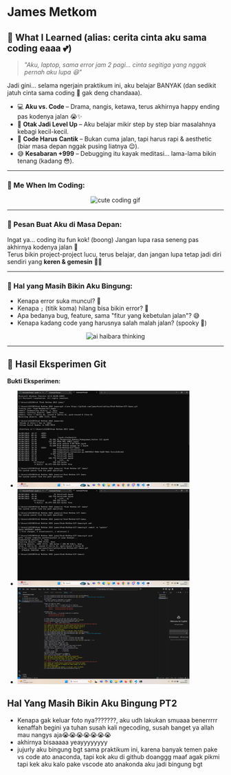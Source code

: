 # James Metkom  
## 💌 What I Learned (alias: cerita cinta aku sama coding eaaa 💕)

> *"Aku, laptop, sama error jam 2 pagi… cinta segitiga yang nggak pernah aku lupa 😆"*  

Jadi gini... selama ngerjain praktikum ini, aku belajar BANYAK (dan sedikit jatuh cinta sama coding 🤭 gak deng chandaaa).  

- 💻 **Aku vs. Code** – Drama, nangis, ketawa, terus akhirnya happy ending pas kodenya jalan 😭✨  
- 🧠 **Otak Jadi Level Up** – Aku belajar mikir step by step biar masalahnya kebagi kecil-kecil.  
- 🎀 **Code Harus Cantik** – Bukan cuma jalan, tapi harus rapi & aesthetic (biar masa depan nggak pusing liatnya 😌).  
- 😅 **Kesabaran +999** – Debugging itu kayak meditasi… lama-lama bikin tenang (kadang 😳).  

---

### 🎀 Me When Im Coding:
<p align="center">
  <img src="https://media2.giphy.com/media/v1.Y2lkPTc5MGI3NjExZDd1NXRybDIwaXF6ejV0ZzYyeHYyeG1ucXozdGFrOTQ0NjlhbHVyeiZlcD12MV9pbnRlcm5hbF9naWZfYnlfaWQmY3Q9Zw/heIX5HfWgEYlW/giphy.gif" alt="cute coding gif" width="300"/>
</p>

---

### 💭 Pesan Buat Aku di Masa Depan:
Ingat ya… coding itu fun kok! (boong) Jangan lupa rasa seneng pas akhirnya kodenya jalan 🥹  
Terus bikin project-project lucu, terus belajar, dan jangan lupa tetap jadi diri sendiri yang **keren & gemesin** 💅✨  

---

### 🤯 Hal yang Masih Bikin Aku Bingung:
- Kenapa error suka muncul? 🌚  
- Kenapa `;` (titik koma) hilang bisa bikin error? 🥲  
- Apa bedanya bug, feature, sama "fitur yang kebetulan jalan"? 😅  
- Kenapa kadang code yang harusnya salah malah jalan? (spooky 👻)    

<p align="center">
  <img src="https://media1.tenor.com/m/za1KaIghXBEAAAAC/haibara-ai-detective-conan.gif" alt="ai haibara thinking" width="300"/>
</p>

---

## 📸 Hasil Eksperimen Git  

**Bukti Eksperimen:**

- <img src="Screenshot-49.png" alt="Screenshot 49" width="400">
- <img src="Screenshot-50.png" alt="Screenshot 50" width="400">
- <img src="Screenshot-51.png" alt="Screenshot 51" width="400">


## Hal Yang Masih Bikin Aku Bingung PT2
- Kenapa gak keluar foto nya???????, aku udh lakukan smuaaa benerrrrr kenaffah begini ya tuhan susah kali ngecoding, susah banget ya allah mau nangys aja😭😭😭😭😭😭😭
- akhirnya bisaaaaa yeayyyyyyyy
- jujurly aku bingung bgt sama praktikum ini, karena banyak temen pake vs code ato anaconda, tapi kok aku di github doanggg maaf agak pikmi tapi kek aku kalo pake vscode ato anakonda aku jadi bingung bgt

